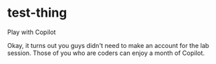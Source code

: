 # test-thing
Play with Copilot


Okay, it turns out you guys didn't need to make an account for the lab session. Those of you who are coders can enjoy a month of Copilot.
